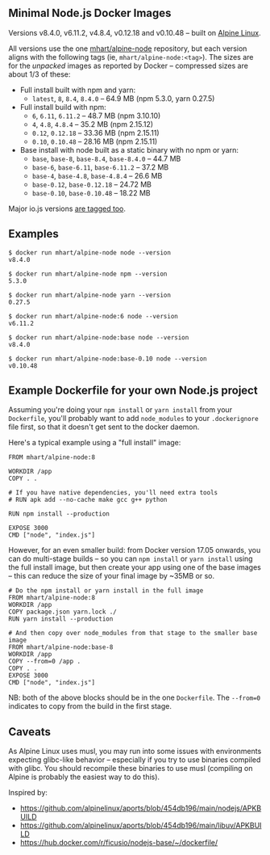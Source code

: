 Minimal Node.js Docker Images
-----------------------------

Versions v8.4.0, v6.11.2, v4.8.4, v0.12.18 and v0.10.48 –
built on [Alpine Linux](https://alpinelinux.org/).

All versions use the one [mhart/alpine-node](https://hub.docker.com/r/mhart/alpine-node/) repository,
but each version aligns with the following tags (ie, `mhart/alpine-node:<tag>`). The sizes are for the
*unpacked* images as reported by Docker – compressed sizes are about 1/3 of these:

- Full install built with npm and yarn:
  - `latest`, `8`, `8.4`, `8.4.0` – 64.9 MB (npm 5.3.0, yarn 0.27.5)
- Full install build with npm:
  - `6`, `6.11`, `6.11.2` – 48.7 MB (npm 3.10.10)
  - `4`, `4.8`, `4.8.4` – 35.2 MB (npm 2.15.12)
  - `0.12`, `0.12.18` – 33.36 MB (npm 2.15.11)
  - `0.10`, `0.10.48` – 28.16 MB (npm 2.15.11)
- Base install with node built as a static binary with no npm or yarn:
  - `base`, `base-8`, `base-8.4`, `base-8.4.0` – 44.7 MB
  - `base-6`, `base-6.11`, `base-6.11.2` – 37.2 MB
  - `base-4`, `base-4.8`, `base-4.8.4` – 26.6 MB
  - `base-0.12`, `base-0.12.18` – 24.72 MB
  - `base-0.10`, `base-0.10.48` – 18.22 MB

Major io.js versions [are tagged too](https://hub.docker.com/r/mhart/alpine-node/tags/).

Examples
--------

    $ docker run mhart/alpine-node node --version
    v8.4.0

    $ docker run mhart/alpine-node npm --version
    5.3.0

    $ docker run mhart/alpine-node yarn --version
    0.27.5

    $ docker run mhart/alpine-node:6 node --version
    v6.11.2

    $ docker run mhart/alpine-node:base node --version
    v8.4.0

    $ docker run mhart/alpine-node:base-0.10 node --version
    v0.10.48

Example Dockerfile for your own Node.js project
-----------------------------------------------

Assuming you're doing your `npm install` or `yarn install` from your
`Dockerfile`, you'll probably want to add `node_modules` to your
`.dockerignore` file first, so that it doesn't get sent to the docker daemon.

Here's a typical example using a "full install" image:

    FROM mhart/alpine-node:8

    WORKDIR /app
    COPY . .

    # If you have native dependencies, you'll need extra tools
    # RUN apk add --no-cache make gcc g++ python

    RUN npm install --production

    EXPOSE 3000
    CMD ["node", "index.js"]

However, for an even smaller build: from Docker version 17.05 onwards, you can
do multi-stage builds – so you can `npm install` or `yarn install` using the
full install image, but then create your app using one of the base images –
this can reduce the size of your final image by ~35MB or so.

    # Do the npm install or yarn install in the full image
    FROM mhart/alpine-node:8
    WORKDIR /app
    COPY package.json yarn.lock ./
    RUN yarn install --production

    # And then copy over node_modules from that stage to the smaller base image
    FROM mhart/alpine-node:base-8
    WORKDIR /app
    COPY --from=0 /app .
    COPY . .
    EXPOSE 3000
    CMD ["node", "index.js"]

NB: both of the above blocks should be in the one `Dockerfile`. The `--from=0`
indicates to copy from the build in the first stage.

Caveats
-------

As Alpine Linux uses musl, you may run into some issues with environments
expecting glibc-like behavior – especially if you try to use binaries compiled
with glibc. You should recompile these binaries to use musl (compiling on
Alpine is probably the easiest way to do this).

Inspired by:

- https://github.com/alpinelinux/aports/blob/454db196/main/nodejs/APKBUILD
- https://github.com/alpinelinux/aports/blob/454db196/main/libuv/APKBUILD
- https://hub.docker.com/r/ficusio/nodejs-base/~/dockerfile/
